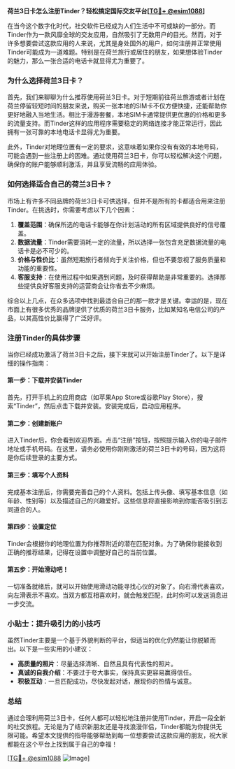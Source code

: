 **荷兰3日卡怎么注册Tinder？轻松搞定国际交友平台[[TG💪+ @esim1088](https://t.me/s/esim1088)]**

在当今这个数字化时代，社交软件已经成为人们生活中不可或缺的一部分。而Tinder作为一款风靡全球的交友应用，自然吸引了无数用户的目光。然而，对于许多想要尝试这款应用的人来说，尤其是身处国外的用户，如何注册并正常使用Tinder可能成为一道难题。特别是在荷兰旅行或居住的朋友，如果想体验Tinder的魅力，那么一张合适的电话卡就显得尤为重要了。

### **为什么选择荷兰3日卡？**

首先，我们来聊聊为什么推荐使用荷兰3日卡。对于短期前往荷兰旅游或者计划在荷兰停留较短时间的朋友来说，购买一张本地的SIM卡不仅方便快捷，还能帮助你更好地融入当地生活。相比于漫游套餐，本地SIM卡通常提供更优惠的价格和更多的流量支持。而Tinder这样的应用程序需要稳定的网络连接才能正常运行，因此拥有一张可靠的本地电话卡显得尤为重要。

此外，Tinder对地理位置有一定的要求，这意味着如果你没有有效的本地号码，可能会遇到一些注册上的困难。通过使用荷兰3日卡，你可以轻松解决这个问题，确保你的账户能够顺利激活，并且享受流畅的应用体验。

### **如何选择适合自己的荷兰3日卡？**

市场上有许多不同品牌的荷兰3日卡可供选择，但并不是所有的卡都适合用来注册Tinder。在挑选时，你需要考虑以下几个因素：

1. **覆盖范围**：确保所选的电话卡能够在你计划活动的所有区域提供良好的信号覆盖。
2. **数据流量**：Tinder需要消耗一定的流量，所以选择一张包含充足数据流量的电话卡是必不可少的。
3. **价格与性价比**：虽然短期旅行者倾向于关注价格，但也不要忽视了服务质量和功能的重要性。
4. **客服支持**：在使用过程中如果遇到问题，及时获得帮助是非常重要的。选择那些提供良好客服支持的运营商会让你省去不少麻烦。

综合以上几点，在众多选项中找到最适合自己的那一款才是关键。幸运的是，现在市面上有很多优秀的品牌提供了优质的荷兰3日卡服务，比如某知名电信公司的产品，以其高性价比赢得了广泛好评。

### **注册Tinder的具体步骤**

当你已经成功激活了荷兰3日卡之后，接下来就可以开始注册Tinder了。以下是详细的操作指南：

#### **第一步：下载并安装Tinder**
首先，打开手机上的应用商店（如苹果App Store或谷歌Play Store），搜索“Tinder”，然后点击下载并安装。安装完成后，启动应用程序。

#### **第二步：创建新账户**
进入Tinder后，你会看到欢迎界面。点击“注册”按钮，按照提示输入你的电子邮件地址或手机号码。在这里，请务必使用你刚刚激活的荷兰3日卡的号码，因为这将是你后续登录的主要方式。

#### **第三步：填写个人资料**
完成基本注册后，你需要完善自己的个人资料。包括上传头像、填写基本信息（如年龄、性别等）以及描述自己的兴趣爱好。这些信息将直接影响到你能否吸引到志同道合的人。

#### **第四步：设置定位**
Tinder会根据你的地理位置为你推荐附近的潜在匹配对象。为了确保你能接收到正确的推荐结果，记得在设置中调整好自己的当前位置。

#### **第五步：开始滑动吧！**
一切准备就绪后，就可以开始使用滑动功能寻找心仪的对象了。向右滑代表喜欢，向左滑表示不喜欢。当双方都互相喜欢时，就会触发匹配，此时你可以发送消息进一步交流。

### **小贴士：提升吸引力的小技巧**

虽然Tinder主要是一个基于外貌判断的平台，但适当的优化仍然能让你脱颖而出。以下是一些实用的小建议：

- **高质量的照片**：尽量选择清晰、自然且具有代表性的照片。
- **真诚的自我介绍**：不要过于夸大事实，保持真实更容易赢得信任。
- **积极互动**：一旦匹配成功，尽快发起对话，展现你的热情与诚意。

### **总结**

通过合理利用荷兰3日卡，任何人都可以轻松地注册并使用Tinder，开启一段全新的社交旅程。无论是为了结识新朋友还是寻找浪漫伴侣，Tinder都能为你提供无限可能。希望本文提供的指导能够帮助到每一位想要尝试这款应用的朋友，祝大家都能在这个平台上找到属于自己的幸福！

[[TG💪+ @esim1088](https://t.me/s/esim1088) ![Image](https://i.postimg.cc/4NQfJmqS/Snipaste-2025-05-13-00-14-12.png)]